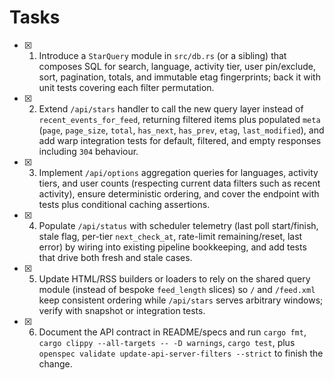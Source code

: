 # Tasks
- [x] 1. Introduce a `StarQuery` module in `src/db.rs` (or a sibling) that composes SQL for search, language, activity tier, user pin/exclude, sort, pagination, totals, and immutable etag fingerprints; back it with unit tests covering each filter permutation.
- [x] 2. Extend `/api/stars` handler to call the new query layer instead of `recent_events_for_feed`, returning filtered items plus populated `meta` (`page`, `page_size`, `total`, `has_next`, `has_prev`, `etag`, `last_modified`), and add warp integration tests for default, filtered, and empty responses including `304` behaviour.
- [x] 3. Implement `/api/options` aggregation queries for languages, activity tiers, and user counts (respecting current data filters such as recent activity), ensure deterministic ordering, and cover the endpoint with tests plus conditional caching assertions.
- [x] 4. Populate `/api/status` with scheduler telemetry (last poll start/finish, stale flag, per-tier `next_check_at`, rate-limit remaining/reset, last error) by wiring into existing pipeline bookkeeping, and add tests that drive both fresh and stale cases.
- [x] 5. Update HTML/RSS builders or loaders to rely on the shared query module (instead of bespoke `feed_length` slices) so `/` and `/feed.xml` keep consistent ordering while `/api/stars` serves arbitrary windows; verify with snapshot or integration tests.
- [x] 6. Document the API contract in README/specs and run `cargo fmt`, `cargo clippy --all-targets -- -D warnings`, `cargo test`, plus `openspec validate update-api-server-filters --strict` to finish the change.
